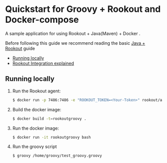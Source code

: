 # Quickstart for Groovy + Rookout and Docker-compose

A sample application for using Rookout + Java(Maven) + Docker .

Before following this guide we recommend reading the basic [Java + Rookout] guide

* [Running locally](#running-locally)
* [Rookout Integration explained](#rookout-integration-explained)
## Running locally
1. Run the Rookout agent:
    ``` bash
    $ docker run -p 7486:7486 -e "ROOKOUT_TOKEN=<Your-Token>" rookout/agent
    ```
2. Build the docker image:
	```bash
	$ docker build -t=rookoutgroovy .
	```
3. Run the docker image:
    ```bash
    $ docker run -it rookoutgroovy bash
    ```
4. Run the groovy script
	```bash
    $ groovy /home/groovy/test_groovy.groovy
    ```
	
[Java + Rookout]: https://docs.rookout.com/docs/installation-java.html
[here]: https://github.com/tipsy/javalin/
[maven central]: https://mvnrepository.com/artifact/com.rookout/rook
